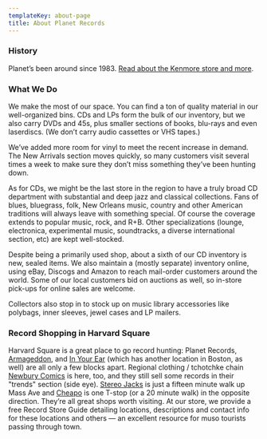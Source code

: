 ```yaml
---
templateKey: about-page
title: About Planet Records
---
```

### History

Planet’s been around since 1983. [Read about the Kenmore store and more](/about/history). 

### What We Do

We make the most of our space. You can find a ton of quality material in our well-organized bins. CDs and LPs form the bulk of our inventory, but we also carry DVDs and 45s, plus smaller sections of books, blu-rays and even laserdiscs. (We don’t carry audio cassettes or VHS tapes.)

We’ve added more room for vinyl to meet the recent increase in demand. The New Arrivals section moves quickly, so many customers visit several times a week to make sure they don’t miss something they’ve been hunting down.

As for CDs, we might be the last store in the region to have a truly broad CD department with substantial and deep jazz and classical collections. Fans of blues, bluegrass, folk, New Orleans music, country and other American traditions will always leave with something special. Of course the coverage extends to popular music, rock, and R+B. Other specializations (lounge, electronica, experimental music, soundtracks, a diverse international section, etc) are kept well-stocked.

Despite being a primarily used shop, about a sixth of our CD inventory is new, sealed items. We also maintain a (mostly separate) inventory online, using eBay, Discogs and Amazon to reach mail-order customers around the world. Some of our local customers bid on auctions as well, so in-store pick-ups for online sales are welcome.

Collectors also stop in to stock up on music library accessories like polybags, inner sleeves, jewel cases and LP mailers. 

### Record Shopping in Harvard Square

Harvard Square is a great place to go record hunting: Planet Records, [Armageddon](http://www.armageddonshopboston.com/index_boston.php), and [In Your Ear](http://iye.com/html_index.cfm?page=about) (which has another location in Boston, as well) are all only a few blocks apart. Regional clothing / tchotchke chain [Newbury Comics](https://www.newburycomics.com/) is here, too, and they still sell some records in their "trends" section (side eye). [Stereo Jacks](http://stereojacks.com/) is just a fifteen minute walk up Mass Ave and [Cheapo](http://www.cheaporecords.com/) is one T-stop (or a 20 minute walk) in the opposite direction. They’re all great shops worth visiting. At our store, we provide a free Record Store Guide detailing locations, descriptions and contact info for these locations and others — an excellent resource for muso tourists passing through town.
